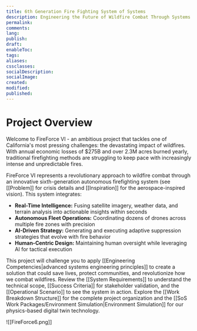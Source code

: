 ```yaml
---
title: 6th Generation Fire Fighting System of Systems
description: Engineering the Future of Wildfire Combat Through Systems Engineering
permalink:
comments:
lang:
publish:
draft:
enableToc:
tags:
aliases:
cssclasses:
socialDescription:
socialImage:
created:
modified:
published:
---
```

# **Project Overview**

Welcome to FireForce VI - an ambitious project that tackles one of California's most pressing challenges: the devastating impact of wildfires. With annual economic losses of $275B and over 2.3M acres burned yearly, traditional firefighting methods are struggling to keep pace with increasingly intense and unpredictable fires.

FireForce VI represents a revolutionary approach to wildfire combat through an innovative sixth-generation autonomous firefighting system (see [[Problem]] for crisis details and [[Inspiration]] for the aerospace-inspired vision). This system integrates:

- **Real-Time Intelligence:** Fusing satellite imagery, weather data, and terrain analysis into actionable insights within seconds
- **Autonomous Fleet Operations:** Coordinating dozens of drones across multiple fire zones with precision
- **AI-Driven Strategy:** Generating and executing adaptive suppression strategies that evolve with fire behavior
- **Human-Centric Design:** Maintaining human oversight while leveraging AI for tactical execution

This project will challenge you to apply [[Engineering Competencies|advanced systems engineering principles]] to create a solution that could save lives, protect communities, and revolutionize how we combat wildfires. Review the [[System Requirements]] to understand the technical scope, [[Success Criteria]] for stakeholder validation, and the [[Operational Scenario]] to see the system in action. Explore the [[Work Breakdown Structure]] for the complete project organization and the [[SoS Work Packages/Environment Simulation|Environment Simulation]] for our physics-based digital twin technology.

![[FireForce6.png]]

